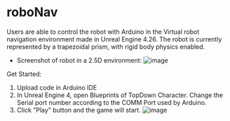 # roboNav
Users are able to control the robot with Arduino in the Virtual robot navigation environment made in Unreal Engine 4.26. The robot is currently represented by a trapezoidal prism, with rigid body physics enabled.



 - Screenshot of robot in a 2.5D environment:
![image](https://user-images.githubusercontent.com/60235671/126192124-3532222e-b3f1-4ab8-9f20-414f865b5bee.png)

Get Started:
1. Upload code in Arduino IDE
2. In Unreal Engine 4, open Blueprints of TopDown Character. Change the Serial port number according to the COMM Port used by Arduino. 
3. Click "Play" button and the game will start.
![image](https://user-images.githubusercontent.com/60235671/126820836-14178afe-d43d-42d3-b585-23919c359452.png)
